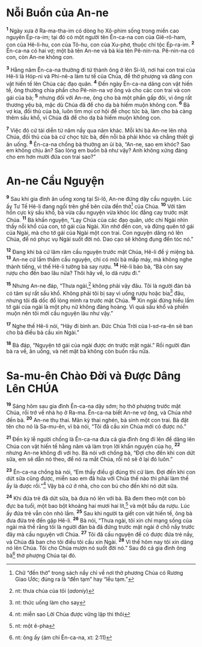 # Nỗi Buồn của An-ne

<sup><b>1</b></sup> Ngày xưa ở Ra-ma-tha-im có dòng họ Xô-phim sống trong miền cao nguyên Ép-ra-im; tại đó có một người tên Ên-ca-na con của Giê-rô-ham, con của Hê-li-hu, con của Tô-hu, con của Xu-phơ, thuộc chi tộc Ép-ra-im. <sup><b>2</b></sup> Ên-ca-na có hai vợ; một bà tên An-ne và bà kia tên Pê-nin-na. Pê-nin-na có con, còn An-ne không con.

<sup><b>3</b></sup> Hằng năm Ên-ca-na thường đi từ thành ông ở lên Si-lô, nơi hai con trai của Hê-li là Hóp-ni và Phi-nê-a làm tư tế của Chúa, để thờ phượng và dâng con vật hiến tế lên Chúa các đạo quân. <sup><b>4</b></sup> Ðến ngày Ên-ca-na dâng con vật hiến tế, ông thường chia phần cho Pê-nin-na vợ ông và cho các con trai và con gái của bà; <sup><b>5</b></sup> nhưng đối với An-ne, ông cho bà một phần gấp đôi, vì ông rất thương yêu bà, mặc dù Chúa đã để cho dạ bà hiếm muộn không con. <sup><b>6</b></sup> Bà vợ kia, đối thủ của bà, luôn tìm mọi cơ hội để chọc tức bà, làm cho bà càng thêm sầu khổ, vì Chúa đã để cho dạ bà hiếm muộn không con.

<sup><b>7</b></sup> Việc đó cứ tái diễn từ năm nầy qua năm khác. Mỗi khi bà An-ne lên nhà Chúa, đối thủ của bà cứ chọc tức bà, đến nỗi bà phải khóc và chẳng thiết gì ăn uống. <sup><b>8</b></sup> Ên-ca-na chồng bà thường an ủi bà, “An-ne, sao em khóc? Sao em không chịu ăn? Sao lòng em buồn bã như vậy? Anh không xứng đáng cho em hơn mười đứa con trai sao?”

# An-ne Cầu Nguyện

<sup><b>9</b></sup> Sau khi gia đình ăn uống xong tại Si-lô, An-ne đứng dậy cầu nguyện. Lúc ấy Tư Tế Hê-li đang ngồi trên ghế bên cửa đền thờ[^1-118f63a5-6ecd-4fe4-81ae-c8589c0fdaca] của Chúa. <sup><b>10</b></sup> Với tâm hồn cực kỳ sầu khổ, bà vừa cầu nguyện vừa khóc lóc đắng cay trước mặt Chúa. <sup><b>11</b></sup> Bà khấn nguyện, “Lạy Chúa của các đạo quân, ước chi Ngài nhìn thấy nỗi khổ của con, tớ gái của Ngài. Xin nhớ đến con, và đừng quên tớ gái của Ngài, mà cho tớ gái của Ngài một con trai. Con nguyện dâng nó lên Chúa, để nó phục vụ Ngài suốt đời nó. Dao cạo sẽ không đụng đến tóc nó.”

<sup><b>12</b></sup> Ðang khi bà cứ lâm râm cầu nguyện trước mặt Chúa, Hê-li để ý miệng bà. <sup><b>13</b></sup> An-ne cứ lầm thầm cầu nguyện, chỉ có môi bà mấp máy, mà không nghe thành tiếng, vì thế Hê-li tưởng bà say rượu. <sup><b>14</b></sup> Hê-li bảo bà, “Bà còn say rượu cho đến bao lâu nữa? Thôi hãy về, lo dã rượu đi.”

<sup><b>15</b></sup> Nhưng An-ne đáp, “Thưa ngài,[^2-118f63a5-6ecd-4fe4-81ae-c8589c0fdaca] không phải vậy đâu. Tôi là người đàn bà có tâm sự rất sầu khổ. Không phải tôi bị say vì uống rượu hoặc bia[^3-118f63a5-6ecd-4fe4-81ae-c8589c0fdaca] đâu, nhưng tôi đã dốc đổ lòng mình ra trước mặt Chúa. <sup><b>16</b></sup> Xin ngài đừng hiểu lầm tớ gái của ngài là một phụ nữ không đàng hoàng. Vì quá sầu khổ và phiền muộn nên tôi mới cầu nguyện lâu như vậy.”

<sup><b>17</b></sup> Nghe thế Hê-li nói, “Hãy đi bình an. Ðức Chúa Trời của I-sơ-ra-ên sẽ ban cho bà điều bà cầu xin Ngài.”

<sup><b>18</b></sup> Bà đáp, “Nguyện tớ gái của ngài được ơn trước mặt ngài.” Rồi người đàn bà ra về, ăn uống, và nét mặt bà không còn buồn rầu nữa.

# Sa-mu-ên Chào Ðời và Ðược Dâng Lên CHÚA

<sup><b>19</b></sup> Sáng hôm sau gia đình Ên-ca-na dậy sớm; họ thờ phượng trước mặt Chúa, rồi trở về nhà họ ở Ra-ma. Ên-ca-na biết An-ne vợ ông, và Chúa nhớ đến bà. <sup><b>20</b></sup> An-ne thụ thai. Mãn kỳ thai nghén, bà sinh một con trai. Bà đặt tên cho nó là Sa-mu-ên, vì bà nói, “Tôi đã cầu xin Chúa mới có được nó.”

<sup><b>21</b></sup> Ðến kỳ lễ người chồng là Ên-ca-na đưa cả gia đình ông đi lên để dâng lên Chúa con vật hiến tế hằng năm và làm trọn lời khấn nguyện của họ, <sup><b>22</b></sup> nhưng An-ne không đi với họ. Bà nói với chồng bà, “Ðợi cho đến khi con dứt sữa, em sẽ dẫn nó theo, để nó ra mắt Chúa, rồi nó sẽ ở lại đó luôn.”

<sup><b>23</b></sup> Ên-ca-na chồng bà nói, “Em thấy điều gì đúng thì cứ làm. Ðợi đến khi con dứt sữa cũng được, miễn sao em đã hứa với Chúa thế nào thì phải làm thế ấy là được rồi.”[^4-118f63a5-6ecd-4fe4-81ae-c8589c0fdaca] Vậy bà cứ ở nhà, cho con bú cho đến khi nó dứt sữa.

<sup><b>24</b></sup> Khi đứa trẻ đã dứt sữa, bà đưa nó lên với bà. Bà đem theo một con bò đực ba tuổi, một bao bột khoảng hai mươi hai lít,[^5-118f63a5-6ecd-4fe4-81ae-c8589c0fdaca] và một bầu da rượu. Lúc ấy đứa trẻ vẫn còn nhỏ lắm. <sup><b>25</b></sup> Sau khi người ta giết con vật hiến tế, ông bà đưa đứa trẻ đến gặp Hê-li. <sup><b>26</b></sup> Bà nói, “Thưa ngài, tôi xin chỉ mạng sống của ngài mà thề rằng tôi là người đàn bà đã đứng trước mặt ngài ở chỗ nầy trước đây mà cầu nguyện với Chúa. <sup><b>27</b></sup> Tôi đã cầu nguyện để có được đứa trẻ nầy, và Chúa đã ban cho tôi điều tôi cầu xin Ngài. <sup><b>28</b></sup> Vì thế hôm nay tôi xin dâng nó lên Chúa. Tôi cho Chúa mượn nó suốt đời nó.” Sau đó cả gia đình ông bà[^6-118f63a5-6ecd-4fe4-81ae-c8589c0fdaca] thờ phượng Chúa tại đó.

[^1-118f63a5-6ecd-4fe4-81ae-c8589c0fdaca]: Chữ “đền thờ” trong sách nầy chỉ về nơi thờ phương Chúa có Rương Giao Ước; đúng ra là “đền tạm” hay “lều tạm.”

[^2-118f63a5-6ecd-4fe4-81ae-c8589c0fdaca]: nt: thưa chúa của tôi (_adoniy_)

[^3-118f63a5-6ecd-4fe4-81ae-c8589c0fdaca]: nt: thức uống làm cho say

[^4-118f63a5-6ecd-4fe4-81ae-c8589c0fdaca]: nt: miễn sao Lời Chúa được vững lập thì thôi

[^5-118f63a5-6ecd-4fe4-81ae-c8589c0fdaca]: nt: một ê-pha

[^6-118f63a5-6ecd-4fe4-81ae-c8589c0fdaca]: nt: ông ấy (ám chỉ Ên-ca-na, xt: 2:11)
